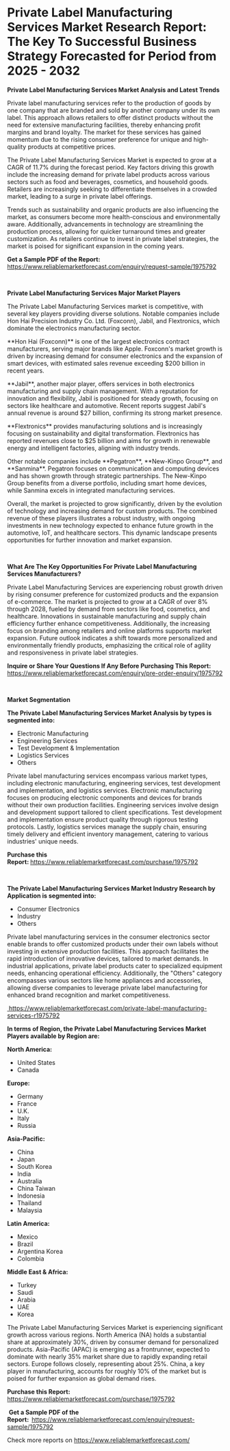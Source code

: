 <p><h1>Private Label Manufacturing Services Market Research Report: The Key To Successful Business Strategy Forecasted for Period from 2025 - 2032</h1></p><p><strong>Private Label Manufacturing Services Market Analysis and Latest Trends</strong></p>
<p><p>Private label manufacturing services refer to the production of goods by one company that are branded and sold by another company under its own label. This approach allows retailers to offer distinct products without the need for extensive manufacturing facilities, thereby enhancing profit margins and brand loyalty. The market for these services has gained momentum due to the rising consumer preference for unique and high-quality products at competitive prices.</p><p>The Private Label Manufacturing Services Market is expected to grow at a CAGR of 11.7% during the forecast period. Key factors driving this growth include the increasing demand for private label products across various sectors such as food and beverages, cosmetics, and household goods. Retailers are increasingly seeking to differentiate themselves in a crowded market, leading to a surge in private label offerings.</p><p>Trends such as sustainability and organic products are also influencing the market, as consumers become more health-conscious and environmentally aware. Additionally, advancements in technology are streamlining the production process, allowing for quicker turnaround times and greater customization. As retailers continue to invest in private label strategies, the market is poised for significant expansion in the coming years.</p></p>
<p><strong>Get a Sample PDF of the Report:&nbsp;</strong> <a href="https://www.reliablemarketforecast.com/enquiry/request-sample/1975792?utm_campaign=2288&utm_medium=2&utm_source=Github&utm_content=ia&utm_term=11032025&utm_id=private-label-manufacturing-services">https://www.reliablemarketforecast.com/enquiry/request-sample/1975792</a></p>
<p>&nbsp;</p>
<p><strong>Private Label Manufacturing Services Major Market Players</strong></p>
<p><p>The Private Label Manufacturing Services market is competitive, with several key players providing diverse solutions. Notable companies include Hon Hai Precision Industry Co. Ltd. (Foxconn), Jabil, and Flextronics, which dominate the electronics manufacturing sector. </p><p>**Hon Hai (Foxconn)** is one of the largest electronics contract manufacturers, serving major brands like Apple. Foxconn's market growth is driven by increasing demand for consumer electronics and the expansion of smart devices, with estimated sales revenue exceeding $200 billion in recent years.</p><p>**Jabil**, another major player, offers services in both electronics manufacturing and supply chain management. With a reputation for innovation and flexibility, Jabil is positioned for steady growth, focusing on sectors like healthcare and automotive. Recent reports suggest Jabil's annual revenue is around $27 billion, confirming its strong market presence.</p><p>**Flextronics** provides manufacturing solutions and is increasingly focusing on sustainability and digital transformation. Flextronics has reported revenues close to $25 billion and aims for growth in renewable energy and intelligent factories, aligning with industry trends.</p><p>Other notable companies include **Pegatron**, **New-Kinpo Group**, and **Sanmina**. Pegatron focuses on communication and computing devices and has shown growth through strategic partnerships. The New-Kinpo Group benefits from a diverse portfolio, including smart home devices, while Sanmina excels in integrated manufacturing services.</p><p>Overall, the market is projected to grow significantly, driven by the evolution of technology and increasing demand for custom products. The combined revenue of these players illustrates a robust industry, with ongoing investments in new technology expected to enhance future growth in the automotive, IoT, and healthcare sectors. This dynamic landscape presents opportunities for further innovation and market expansion.</p></p>
<p>&nbsp;</p>
<p><strong>What Are The Key Opportunities For Private Label Manufacturing Services Manufacturers?</strong></p>
<p><p>Private Label Manufacturing Services are experiencing robust growth driven by rising consumer preference for customized products and the expansion of e-commerce. The market is projected to grow at a CAGR of over 8% through 2028, fueled by demand from sectors like food, cosmetics, and healthcare. Innovations in sustainable manufacturing and supply chain efficiency further enhance competitiveness. Additionally, the increasing focus on branding among retailers and online platforms supports market expansion. Future outlook indicates a shift towards more personalized and environmentally friendly products, emphasizing the critical role of agility and responsiveness in private label strategies.</p></p>
<p><strong>Inquire or Share Your Questions If Any Before Purchasing This Report:</strong> <a href="https://www.reliablemarketforecast.com/enquiry/pre-order-enquiry/1975792?utm_campaign=2288&utm_medium=2&utm_source=Github&utm_content=ia&utm_term=11032025&utm_id=private-label-manufacturing-services">https://www.reliablemarketforecast.com/enquiry/pre-order-enquiry/1975792</a></p>
<p>&nbsp;</p>
<p><strong>Market Segmentation</strong></p>
<p><strong>The Private Label Manufacturing Services Market Analysis by types is segmented into:</strong></p>
<p><ul><li>Electronic Manufacturing</li><li>Engineering Services</li><li>Test Development & Implementation</li><li>Logistics Services</li><li>Others</li></ul></p>
<p><p>Private label manufacturing services encompass various market types, including electronic manufacturing, engineering services, test development and implementation, and logistics services. Electronic manufacturing focuses on producing electronic components and devices for brands without their own production facilities. Engineering services involve design and development support tailored to client specifications. Test development and implementation ensure product quality through rigorous testing protocols. Lastly, logistics services manage the supply chain, ensuring timely delivery and efficient inventory management, catering to various industries' unique needs.</p></p>
<p><strong>Purchase this Report:&nbsp;</strong><a href="https://www.reliablemarketforecast.com/purchase/1975792?utm_campaign=2288&utm_medium=2&utm_source=Github&utm_content=ia&utm_term=11032025&utm_id=private-label-manufacturing-services">https://www.reliablemarketforecast.com/purchase/1975792</a></p>
<p>&nbsp;</p>
<p><strong>The Private Label Manufacturing Services Market Industry Research by Application is segmented into:</strong></p>
<p><ul><li>Consumer Electronics</li><li>Industry</li><li>Others</li></ul></p>
<p><p>Private label manufacturing services in the consumer electronics sector enable brands to offer customized products under their own labels without investing in extensive production facilities. This approach facilitates the rapid introduction of innovative devices, tailored to market demands. In industrial applications, private label products cater to specialized equipment needs, enhancing operational efficiency. Additionally, the "Others" category encompasses various sectors like home appliances and accessories, allowing diverse companies to leverage private label manufacturing for enhanced brand recognition and market competitiveness.</p></p>
<p><a href="https://www.reliablemarketforecast.com/private-label-manufacturing-services-r1975792?utm_campaign=2288&utm_medium=2&utm_source=Github&utm_content=ia&utm_term=11032025&utm_id=private-label-manufacturing-services">&nbsp;https://www.reliablemarketforecast.com/private-label-manufacturing-services-r1975792</a></p>
<p><strong>In terms of Region, the Private Label Manufacturing Services Market Players available by Region are:</strong></p>
<p>
    <p> <strong> North America: </strong>
        <ul>
            <li>United States</li>
            <li>Canada</li>
        </ul>
        </p> 
    <p> <strong> Europe: </strong>
        <ul>
            <li>Germany</li>
            <li>France</li>
            <li>U.K.</li>
            <li>Italy</li>
            <li>Russia</li>
        </ul>
        </p> 
    <p> <strong> Asia-Pacific: </strong>
        <ul>
            <li>China</li>
            <li>Japan</li>
            <li>South Korea</li>
            <li>India</li>
            <li>Australia</li>
            <li>China Taiwan</li>
            <li>Indonesia</li>
            <li>Thailand</li>
            <li>Malaysia</li>
        </ul>
        </p> 
    <p> <strong> Latin America: </strong>
        <ul>
            <li>Mexico</li>
            <li>Brazil</li>
            <li>Argentina Korea</li>
            <li>Colombia</li>
        </ul>
        </p> 
    <p> <strong> Middle East & Africa: </strong>
        <ul>
            <li>Turkey</li>
            <li>Saudi</li>
            <li>Arabia</li>
            <li>UAE</li>
            <li>Korea</li>
        </ul>
    </p>
    </p>
<p><p>The Private Label Manufacturing Services Market is experiencing significant growth across various regions. North America (NA) holds a substantial share at approximately 30%, driven by consumer demand for personalized products. Asia-Pacific (APAC) is emerging as a frontrunner, expected to dominate with nearly 35% market share due to rapidly expanding retail sectors. Europe follows closely, representing about 25%. China, a key player in manufacturing, accounts for roughly 10% of the market but is poised for further expansion as global demand rises.</p></p>
<p><strong>Purchase this Report: </strong><a href="https://www.reliablemarketforecast.com/purchase/1975792?utm_campaign=2288&utm_medium=2&utm_source=Github&utm_content=ia&utm_term=11032025&utm_id=private-label-manufacturing-services">https://www.reliablemarketforecast.com/purchase/1975792</a></p>
<p>&nbsp;<strong>Get a Sample PDF of the Report:&nbsp;&nbsp;</strong><a href="https://www.reliablemarketforecast.com/enquiry/request-sample/1975792?utm_campaign=2288&utm_medium=2&utm_source=Github&utm_content=ia&utm_term=11032025&utm_id=private-label-manufacturing-services">https://www.reliablemarketforecast.com/enquiry/request-sample/1975792</a></p>
<p><strong></strong></p>
<p>Check more reports on <a href="https://www.reliablemarketforecast.com/?utm_campaign=2288&utm_medium=2&utm_source=Github&utm_content=ia&utm_term=11032025&utm_id=private-label-manufacturing-services">https://www.reliablemarketforecast.com/</a></p>